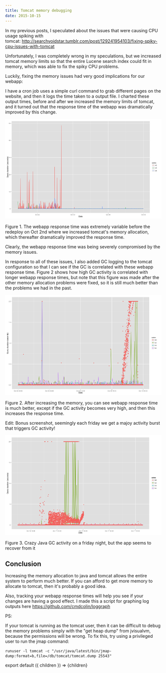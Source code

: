 ```yaml
---
title: Tomcat memory debugging
date: 2015-10-15
---
```


In my previous posts, I speculated about the issues that were causing
CPU usage spiking with
tomcat: http://searchvoidstar.tumblr.com/post/129241954103/fixing-spiky-cpu-issues-with-tomcat

Unfortunately, I was completely wrong in my speculations, but we
increased tomcat memory limits so that the entire Lucene search index
could fit in memory, which was able to fix the spiky CPU problems.

Luckily, fixing the memory issues had very good implications for our
webapp:

I have a cron job uses a simple curl command to grab different pages on
the website, and then it logs the time taken to a output file. I charted
these output times, before and after we increased the memory limits of
tomcat, and it turned out that the response time of the webapp was
dramatically improved by this change.

![](/media/131229569383_0.png)

Figure 1. The webapp response time was extremely variable before the
redeploy on Oct 2nd where we increased tomcat's memory allocation, which
thereafter dramatically improved the response time.

Clearly, the webapp response time was being severely compromised by the
memory issues.

In response to all of these issues, I also added GC logging to the
tomcat configuration so that I can see if the GC is correlated with
these webapp response time. Figure 2 shows how high GC activity is
correlated with longer webapp response times, but note that this figure
was made after the other memory allocation problems were fixed, so it is
still much better than the problems we had in the past.

![](/media/131229569383_1.png)

Figure 2. After increasing the memory, you can see webapp response time
is much better, except if the GC activity becomes very high, and then
this increases the response time.

Edit: Bonus screenshot, seemingly each friday we get a majoy activity
burst that triggers GC activity!

![](/media/131229569383_2.png)

Figure 3. Crazy Java GC activity on a friday night, but the app seems to
recover from it

## Conclusion

Increasing the memory allocation to java and tomcat allows the entire
system to perform much better. If you can afford to get more memory to
allocate to tomcat, then it's probably a good idea.

Also, tracking your webapp response times will help you see if your
changes are having a good effect. I made this a script for graphing log
outputs here https://github.com/cmdcolin/loggraph

PS:

If your tomcat is running as the tomcat user, then it can be difficult
to debug the memory problems simply with the "get heap dump" from
jvisualvm, because the permissions will be wrong. To fix this, try using
a privileged user to run the jmap command:

    runuser -l tomcat -c "/usr/java/latest/bin/jmap-dump:format=b,file=/db/tomcat/tomcat.dump 25543"

export default ({ children }) => <Layout>{children}</Layout>
